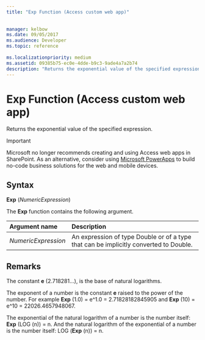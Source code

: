 ```yaml
---
title: "Exp Function (Access custom web app)"
 
 
manager: kelbow
ms.date: 09/05/2017
ms.audience: Developer
ms.topic: reference
  
ms.localizationpriority: medium
ms.assetid: 09385b75-ec0e-4dde-b9c3-9ade4a7a2b74
description: "Returns the exponential value of the specified expression."
---
```


# Exp Function (Access custom web app)

Returns the exponential value of the specified expression.
  
> [!IMPORTANT]
> Microsoft no longer recommends creating and using Access web apps in SharePoint. As an alternative, consider using [Microsoft PowerApps](https://powerapps.microsoft.com/en-us/) to build no-code business solutions for the web and mobile devices. 
  
## Syntax

 **Exp** (*NumericExpression*) 
  
The **Exp** function contains the following argument. 
  
|**Argument name**|**Description**|
|:-----|:-----|
| *NumericExpression*  <br/> |An expression of type Double or of a type that can be implicitly converted to Double.  <br/> |
   
## Remarks

The constant **e** (2.718281…), is the base of natural logarithms. 
  
The exponent of a number is the constant **e** raised to the power of the number. For example **Exp** (1.0) = e^1.0 = 2.71828182845905 and **Exp** (10) = e^10 = 22026.4657948067. 
  
The exponential of the natural logarithm of a number is the number itself: **Exp** (LOG (n)) = n. And the natural logarithm of the exponential of a number is the number itself: LOG (**Exp** (n)) = n. 
  

